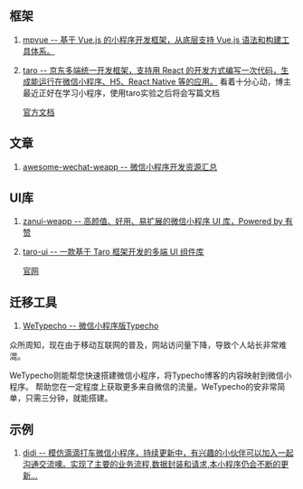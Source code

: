 ## 框架
1. [mpvue -- 基于 Vue.js 的小程序开发框架，从底层支持 Vue.js 语法和构建工具体系。](https://github.com/Meituan-Dianping/mpvue)
2. [taro -- 京东多端统一开发框架，支持用 React 的开发方式编写一次代码，生成能运行在微信小程序、H5、React Native 等的应用。](https://github.com/NervJS/taro) 看着十分心动，博主最近正好在学习小程序，使用taro实验之后将会写篇文档

    [官方文档](https://taro.aotu.io/)

## 文章
1. [awesome-wechat-weapp -- 微信小程序开发资源汇总](https://github.com/justjavac/awesome-wechat-weapp)

## UI库
1. [zanui-weapp -- 高颜值、好用、易扩展的微信小程序 UI 库，Powered by 有赞](https://github.com/youzan/zanui-weapp)
2. [taro-ui -- 一款基于 Taro 框架开发的多端 UI 组件库](https://github.com/NervJS/taro-ui)

	[官网](https://taro-ui.aotu.io/#/docs/article)

## 迁移工具
1. [WeTypecho -- 微信小程序版Typecho ](https://github.com/MingliangLu/WeTypecho)

众所周知，现在由于移动互联网的普及，网站访问量下降，导致个人站长非常难混。

WeTypecho则能帮您快速搭建微信小程序，将Typecho博客的内容映射到微信小程序。 帮助您在一定程度上获取更多来自微信的流量。WeTypecho的安非常简单，只需三分钟，就能搭建。

## 示例
1. [didi -- 模仿滴滴打车微信小程序，持续更新中，有兴趣的小伙伴可以加入一起沟通交流噢。实现了主要的业务流程,数据封装和请求,本小程序仍会不断的更新...](https://github.com/WsmDyj/didi)